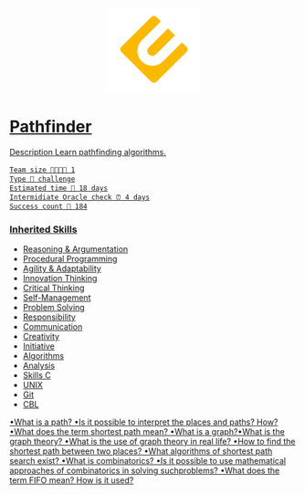 <p align="center">
    <a href="https://uk.wikipedia.org/wiki/UNIT_Factory" target="_blank">
    <img src="https://github.com/sator4iiik/sator4iiik/blob/main/images/UnitLogo.png?raw=true" height="150px" alt="UnitLogo">
</p>
    

<h1 align="left">Pathfinder</h1>

Description
Learn pathfinding algorithms.


```
Team size 👩‍💻👨‍💻 1
Type 📌 challenge
Estimated time 📆 18 days
Intermidiate Oracle check ⏰ 4 days
Success count 💯 184
```


### Inherited Skills

* Reasoning & Argumentation
* Procedural Programming
* Agility & Adaptability
* Innovation Thinking
* Critical Thinking
* Self-Management
* Problem Solving
* Responsibility
* Communication
* Creativity
* Initiative
* Algorithms
* Analysis
* Skills C
* UNIX
* Git
* CBL


•What is a path?
•Is it possible to interpret the places and paths? How?
•What does the term shortest path mean?
•What is a graph?•What is the graph theory?
•What is the use of graph theory in real life?
•How to find the shortest path between two places?
•What algorithms of shortest path search exist?
•What is combinatorics?
•Is it possible to use mathematical approaches of combinatorics in solving suchproblems?
•What does the term FIFO mean? How is it used?
